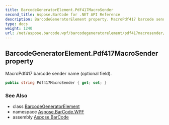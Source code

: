 ```yaml
---
title: BarcodeGeneratorElement.Pdf417MacroSender
second_title: Aspose.BarCode for .NET API Reference
description: BarcodeGeneratorElement property. MacroPdf417 barcode sender name optional field
type: docs
weight: 1240
url: /net/aspose.barcode.wpf/barcodegeneratorelement/pdf417macrosender/
---
```

## BarcodeGeneratorElement.Pdf417MacroSender property

MacroPdf417 barcode sender name (optional field).

```csharp
public string Pdf417MacroSender { get; set; }
```

### See Also

* class [BarcodeGeneratorElement](../)
* namespace [Aspose.BarCode.WPF](../../barcodegeneratorelement/)
* assembly [Aspose.BarCode](../../../)


